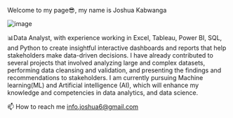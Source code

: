 Welcome to my page😎, my name is Joshua Kabwanga

![image](https://github.com/JoshuaKab/JoshuaKab/assets/135429439/064b7151-2ce0-4455-90ad-20f9a52ac496)




📊Data Analyst, with experience working in Excel, Tableau, Power BI, SQL, and Python to create insightful interactive dashboards and reports that help stakeholders make data-driven decisions.   I have already contributed to several projects that involved analyzing large and complex datasets, performing data cleansing and validation, and presenting the findings and recommendations to stakeholders. I am currently pursuing Machine learning(ML) and Artificial intelligence (AI), which will enhance my knowledge and competencies in data analytics, and data science.

📫 How to reach me info.joshua6@gmail.com
